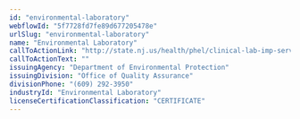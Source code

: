 ```yaml
---
id: "environmental-laboratory"
webflowId: "5f7728fd7fe89d677205478e"
urlSlug: "environmental-laboratory"
name: "Environmental Laboratory"
callToActionLink: "http://state.nj.us/health/phel/clinical-lab-imp-services/index.shtml"
callToActionText: ""
issuingAgency: "Department of Environmental Protection"
issuingDivision: "Office of Quality Assurance"
divisionPhone: "(609) 292-3950"
industryId: "Environmental Laboratory"
licenseCertificationClassification: "CERTIFICATE"
---
```

